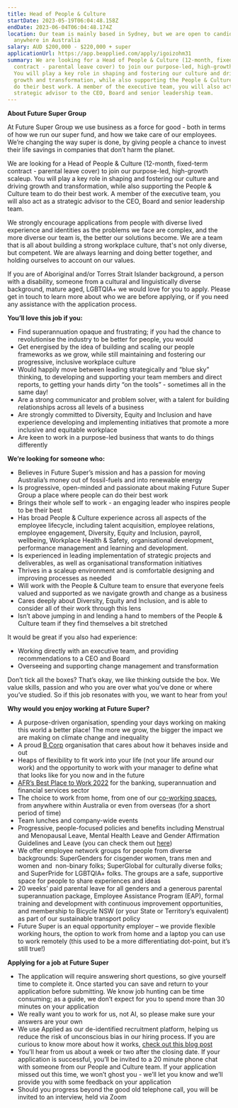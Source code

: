 ```yaml
---
title: Head of People & Culture
startDate: 2023-05-19T06:04:48.158Z
endDate: 2023-06-04T06:04:48.174Z
location: Our team is mainly based in Sydney, but we are open to candidates from
  anywhere in Australia
salary: AUD $200,000 - $220,000 + super
applicationUrl: https://app.beapplied.com/apply/igoizohm31
summary: We are looking for a Head of People & Culture (12-month, fixed-term
  contract - parental leave cover) to join our purpose-led, high-growth scaleup.
  You will play a key role in shaping and fostering our culture and driving
  growth and transformation, while also supporting the People & Culture team to
  do their best work. A member of the executive team, you will also act as a
  strategic advisor to the CEO, Board and senior leadership team.
---
```

<!--StartFragment-->

**About Future Super Group**

At Future Super Group we use business as a force for good - both in terms of how we run our super fund, and how we take care of our employees. We’re changing the way super is done, by giving people a chance to invest their life savings in companies that don’t harm the planet. 

We are looking for a Head of People & Culture (12-month, fixed-term contract - parental leave cover) to join our purpose-led, high-growth scaleup. You will play a key role in shaping and fostering our culture and driving growth and transformation, while also supporting the People & Culture team to do their best work. A member of the executive team, you will also act as a strategic advisor to the CEO, Board and senior leadership team.

We strongly encourage applications from people with diverse lived experience and identities as the problems we face are complex, and the more diverse our team is, the better our solutions become. We are a team that is all about building a strong workplace culture, that's not only diverse, but competent. We are always learning and doing better together, and holding ourselves to account on our values.

If you are of Aboriginal and/or Torres Strait Islander background, a person with a disability, someone from a cultural and linguistically diverse background, mature aged, LGBTQIA+ we would love for you to apply. Please get in touch to learn more about who we are before applying, or if you need any assistance with the application process.

**You’ll love this job if you:**

* Find superannuation opaque and frustrating; if you had the chance to revolutionise the industry to be better for people, you would 
* Get energised by the idea of building and scaling our people frameworks as we grow, while still maintaining and fostering our progressive, inclusive workplace culture
* Would happily move between leading strategically and “blue sky” thinking, to developing and supporting your team members and direct reports, to getting your hands dirty “on the tools” - sometimes all in the same day!
* Are a strong communicator and problem solver, with a talent for building relationships across all levels of a business
* Are strongly committed to Diversity, Equity and Inclusion and have experience developing and implementing initiatives that promote a more inclusive and equitable workplace 
* Are keen to work in a purpose-led business that wants to do things differently

**We’re looking for someone who:**

* Believes in Future Super’s mission and has a passion for moving Australia’s money out of fossil-fuels and into renewable energy 
* Is progressive, open-minded and passionate about making Future Super Group a place where people can do their best work
* Brings their whole self to work - an engaging leader who inspires people to be their best
* Has broad People & Culture experience across all aspects of the employee lifecycle, including talent acquisition, employee relations, employee engagement, Diversity, Equity and Inclusion, payroll, wellbeing, Workplace Health & Safety, organisational development, performance management and learning and development. 
* Is experienced in leading implementation of strategic projects and deliverables, as well as organisational transformation initiatives
* Thrives in a scaleup environment and is comfortable designing and improving processes as needed
* Will work with the People & Culture team to ensure that everyone feels valued and supported as we navigate growth and change as a business
* Cares deeply about Diversity, Equity and Inclusion, and is able to consider all of their work through this lens 
* Isn’t above jumping in and lending a hand to members of the People & Culture team if they find themselves a bit stretched

It would be great if you also had experience:

* Working directly with an executive team, and providing recommendations to a CEO and Board
* Overseeing and supporting change management and transformation

Don’t tick all the boxes? That’s okay, we like thinking outside the box. We value skills, passion and who you are over what you’ve done or where you’ve studied. So if this job resonates with you, we want to hear from you!

**Why would you enjoy working at Future Super?**

* A purpose-driven organisation, spending your days working on making this world a better place! The more we grow, the bigger the impact we are making on climate change and inequality
* A proud [B Corp](https://www.bcorporation.net/en-us/certification) organisation that cares about how it behaves inside and out
* Heaps of flexibility to fit work into your life (not your life around our work) and the opportunity to work with your manager to define what that looks like for you now and in the future
* [AFR’s Best Place to Work 2022](https://www.afr.com/work-and-careers/workplace/employee-benefits-catapult-future-super-to-the-top-of-the-ladder-20220421-p5af6m) for the banking, superannuation and financial services sector 
* The choice to work from home, from one of our [co-working spaces](https://www.hubaustralia.com/), from anywhere within Australia or even from overseas (for a short period of time)
* Team lunches and company-wide events
* Progressive, people-focused policies and benefits including Menstrual and Menopausal Leave, Mental Health Leave and Gender Affirmation Guidelines and Leave (you can check them out [here](https://www.futuresuper.com.au/purpose/))
* We offer employee network groups for people from diverse backgrounds: SuperGenders for cisgender women, trans men and women and  non-binary folks; SuperGlobal for culturally diverse folks; and SuperPride for LGBTQIA+ folks. The groups are a safe, supportive space for people to share experiences and ideas  
* 20 weeks’ paid parental leave for all genders and a generous parental superannuation package, Employee Assistance Program (EAP), formal training and development with continuous improvement opportunities, and membership to Bicycle NSW (or your State or Territory’s equivalent) as part of our sustainable transport policy
* Future Super is an equal opportunity employer – we provide flexible working hours, the option to work from home and a laptop you can use to work remotely (this used to be a more differentiating dot-point, but it’s still true!)

**Applying for a job at Future Super**

* The application will require answering short questions, so give yourself time to complete it. Once started you can save and return to your application before submitting. We know job hunting can be time consuming; as a guide, we don’t expect for you to spend more than 30 minutes on your application
* We really want you to work for us, not AI, so please make sure your answers are your own
* We use Applied as our de-identified recruitment platform, helping us reduce the risk of unconscious bias in our hiring process. If you are curious to know more about how it works, [check out this blog post](https://www.linkedin.com/pulse/how-de-identified-recruitment-improving-diversity-our-veronica/?trackingId=0MnwcX%2BBRQSOTl0oogaIbA%3D%3D)
* You’ll hear from us about a week or two after the closing date. If your application is successful, you’ll be invited to a 20 minute phone chat with someone from our People and Culture team. If your application missed out this time, we won’t ghost you - we’ll let you know and we’ll provide you with some feedback on your application
* Should you progress beyond the good old telephone call, you will be invited to an interview, held via Zoom

<!--EndFragment-->
